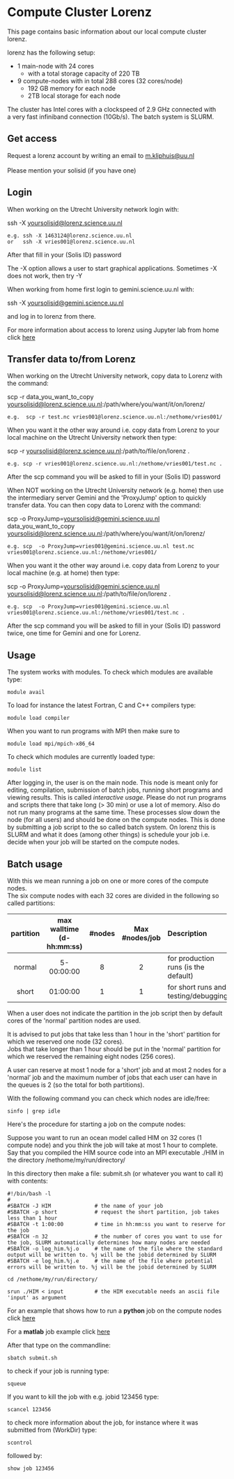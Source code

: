 # Compute Cluster Lorenz

This page contains basic information about our local compute cluster lorenz.

lorenz has the following setup:
* 1 main-node with 24 cores
  * with a total storage capacity of 220 TB
* 9 compute-nodes with in total 288 cores (32 cores/node)
  * 192 GB memory for each node 
  * 2TB local storage for each node
  
The cluster has Intel cores with a clockspeed of 2.9 GHz connected with \
a very fast infiniband connection (10Gb/s).
The batch system is SLURM.

## Get access

Request a lorenz account by writing an email to m.kliphuis@uu.nl      
         \
Please mention your solisid (if you have one)

## Login

When working on the Utrecht University network login with:

ssh -X yoursolisid@lorenz.science.uu.nl 

    e.g. ssh -X 1463124@lorenz.science.uu.nl 
    or   ssh -X vries001@lorenz.science.uu.nl
         
After that fill in your (Solis ID) password
         
The -X option allows a user to start graphical applications.
Sometimes -X does not work, then try -Y
  
When working from home first login to gemini.science.uu.nl with:

ssh -X yoursolisid@gemini.science.uu.nl

and log in to lorenz from there.
  
For more information about access to lorenz using Jupyter lab from home click [here](https://github.com/OceanParcels/UtrechtTeam/wiki/How-to-run-parcels-on-lorenz,-gemini-and-cartesius#remote-access-to-lorenz-using-jupyter-lab-from-home)

## Transfer data to/from Lorenz

When working on the Utrecht University network, copy data to Lorenz with the command:

scp -r data_you_want_to_copy yoursolisid@lorenz.science.uu.nl:/path/where/you/want/it/on/lorenz/

    e.g.  scp -r test.nc vries001@lorenz.science.uu.nl:/nethome/vries001/
    
When you want it the other way around i.e. copy data from Lorenz to your local machine on the Utrecht University network then type:

scp -r yoursolisid@lorenz.science.uu.nl:/path/to/file/on/lorenz .

    e.g. scp -r vries001@lorenz.science.uu.nl:/nethome/vries001/test.nc .
    
After the scp command you will be asked to fill in your (Solis ID) password

When NOT working on the Utrecht University network (e.g. home) then use the intermediary server Gemini and the 'ProxyJump' option to quickly transfer data. You can then copy data to Lorenz with the command:

scp  -o ProxyJump=yoursolisid@gemini.science.uu.nl data_you_want_to_copy yoursolisid@lorenz.science.uu.nl:/path/where/you/want/it/on/lorenz/

    e.g. scp  -o ProxyJump=vries001@gemini.science.uu.nl test.nc vries001@lorenz.science.uu.nl:/nethome/vries001/

When you want it the other way around i.e. copy data from Lorenz to your local machine (e.g. at home) then type:

scp  -o ProxyJump=yoursolisid@gemini.science.uu.nl yoursolisid@lorenz.science.uu.nl:/path/to/file/on/lorenz .

    e.g. scp  -o ProxyJump=vries001@gemini.science.uu.nl vries001@lorenz.science.uu.nl:/nethome/vries001/test.nc .
    
After the scp command you will be asked to fill in your (Solis ID) password twice, one time for Gemini and one for Lorenz.

## Usage

The system works with modules. To check which modules are available type:

    module avail

To load for instance the latest Fortran, C and C++ compilers type:

    module load compiler

When you want to run programs with MPI then make sure to

    module load mpi/mpich-x86_64 

To check which modules are currently loaded type:

    module list


After logging in, the user is on the main node. This node is meant only for editing, compilation, submission of batch jobs, running short programs and viewing results. This is called *interactive usage*. Please do not run programs and scripts there that take long (> 30 min) or use a lot of memory. 
Also do not run many programs at the same time. These processes slow down the node (for all users) and should be done on the compute nodes. This is done by submitting a job script to the so called batch system. On lorenz this is SLURM and what it does (among other things) is schedule your job i.e. decide when your job will be 
started on the compute nodes.

## Batch usage

With this we mean running a job on one or more cores of the compute nodes.  
The six compute nodes with each 32 cores are divided in the following so called partitions:

| partition      | max walltime (d-hh:mm:ss) | #nodes      | Max #nodes/job  | Description                                         |
| :------------: | :-----------------------: | :---------: | :-------------: | :-------------------------------------------------- |
| normal         | 5-00:00:00                |     8       |        2        | for production runs (is the default)                |
| short          | 01:00:00                  |     1       |        1        | for short runs and testing/debugging                |

When a user does not indicate the partition in the job script then by default cores of the 'normal' partition nodes are used. 

It is advised to put jobs that take less than 1 hour in the 'short' partition for which we reserved one node (32 cores).
\
Jobs that take longer than 1 hour should be put in the 'normal' partition for which we reserved the remaining eight nodes (256 cores).

A user can reserve at most 1 node for a 'short' job and at most 2 nodes for a 'normal’ job and 
the maximum number of jobs that each user can have in the queues is 2 (so the total for both partitions). 

With the following command you can check which nodes are idle/free:

    sinfo | grep idle 

Here's the procedure for starting a job on the compute nodes:

Suppose you want to run an ocean model called HIM on 32 cores (1 compute node) and you think the job will take
at most 1 hour to complete. Say that you compiled the HIM source code into an MPI executable  ./HIM in the directory /nethome/my/run/directory/

In this directory then make a file:  submit.sh (or whatever you want to call it) with contents:

    #!/bin/bash -l
    #
    #SBATCH -J HIM              # the name of your job   
    #SBATCH -p short            # request the short partition, job takes less than 1 hour  
    #SBATCH -t 1:00:00          # time in hh:mm:ss you want to reserve for the job
    #SBATCH -n 32               # the number of cores you want to use for the job, SLURM automatically determines how many nodes are needed
    #SBATCH -o log_him.%j.o     # the name of the file where the standard output will be written to. %j will be the jobid determined by SLURM
    #SBATCH -e log_him.%j.e     # the name of the file where potential errors will be written to. %j will be the jobid determined by SLURM
 
    cd /nethome/my/run/directory/
    
    srun ./HIM < input          # the HIM executable needs an ascii file 'input' as argument


For an example that shows how to run a **python** job on the compute nodes click [here](python_example.md)

For a **matlab** job example click [here](matlab_example.md)

After that type on the commandline:

    sbatch submit.sh

to check if your job is running type:

    squeue

If you want to kill the job with e.g. jobid 123456 type:

    scancel 123456

to check more information about the job, for instance where it was submitted from (WorkDir) type:

    scontrol

followed by:

    show job 123456   
